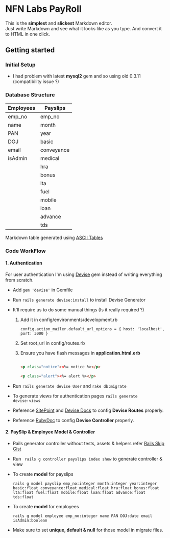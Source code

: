 # NFN Labs PayRoll

This is the **simplest** and **slickest** Markdown editor.  
Just write Markdown and see what it looks like as you type. And convert it to HTML in one click.

## Getting started


### Initial Setup

- I had problem with latest **mysql2** gem and so using old 0.3.11 (compatibility issue ?)

### Database Structure

| Employees |  Payslips  |
|-----------|------------|
| emp_no    | emp_no     |
| name      | month      |
| PAN       | year       |
| DOJ       | basic      |
| email  	| conveyance |
| isAdmin   | medical    |
|           | hra        |
|           | bonus      |
|           | lta        |
|           | fuel       |
|           | mobile     |
|           | loan       |
|           | advance    |
|           | tds        |

Markdown table generated using [ASCII Tables](http://ozh.github.io/ascii-tables/)

### Code WorkFlow

#### 1. Authentication

For user authentication I'm using [Devise](https://github.com/plataformatec/devise) gem instead of writing everything from scratch.

- Add ```gem 'devise'``` in Gemfile

- Run ```rails generate devise:install``` to install Devise Generator

- It'll require us to do some manual things (Is it really required ?)

	1. Add it in config/environments/development.rb

		```config.action_mailer.default_url_options = { host: 'localhost', port: 3000 }```

	2. Set root_url in config/routes.rb

	3. Ensure you have flash messages in **application.html.erb**
		```html

       <p class="notice"><%= notice %></p>

       <p class="alert"><%= alert %></p>

		```
- Run ```rails generate devise User``` and ```rake db:migrate``` 

- To generate views for authentication pages ````rails generate devise:views````

- Reference [SitePoint](http://www.sitepoint.com/devise-authentication-in-depth/) and 
[Devise Docs](https://github.com/plataformatec/devise/#configuring-views)
to config **Devise Routes** properly.
- Reference [RubyDoc](http://www.rubydoc.info/github/plataformatec/devise/)
to config **Devise Controller** properly.


#### 2. PaySlip & Employee Model & Controller 

-	Rails generator controller without tests, assets & helpers refer [Rails Skip Gist](https://gist.github.com/AshikNesin/52eb7e5e725ee4a6f2c0)

-	Run ``` rails g controller payslips index show``` to generate controller & view
- 	To create **model** for payslips
 
	```rails g model payslip emp_no:integer month:integer year:integer basic:float conveyance:float medical:float hra:float bonus:float lta:float fuel:float mobile:float loan:float advance:float tds:float```

- 	To create **model** for employees
 
	```rails g model employee emp_no:integer name PAN DOJ:date email isAdmin:boolean```
-	Make sure to set **unique, default & null** for those model in migrate files.



	